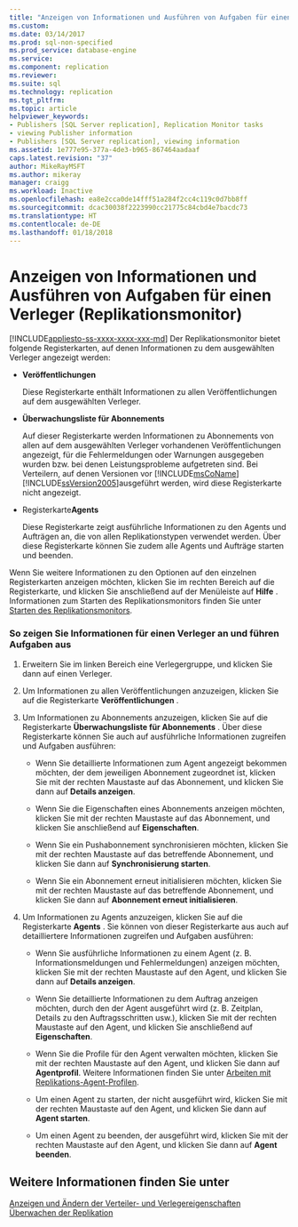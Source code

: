 ```yaml
---
title: "Anzeigen von Informationen und Ausführen von Aufgaben für einen Verleger (Replikationsmonitor) | Microsoft-Dokumentation"
ms.custom: 
ms.date: 03/14/2017
ms.prod: sql-non-specified
ms.prod_service: database-engine
ms.service: 
ms.component: replication
ms.reviewer: 
ms.suite: sql
ms.technology: replication
ms.tgt_pltfrm: 
ms.topic: article
helpviewer_keywords:
- Publishers [SQL Server replication], Replication Monitor tasks
- viewing Publisher information
- Publishers [SQL Server replication], viewing information
ms.assetid: 1e777e95-377a-4de3-b965-867464aadaaf
caps.latest.revision: "37"
author: MikeRayMSFT
ms.author: mikeray
manager: craigg
ms.workload: Inactive
ms.openlocfilehash: ea8e2cca0de14fff51a284f2cc4c119c0d7bb8ff
ms.sourcegitcommit: dcac30038f2223990cc21775c84cbd4e7bacdc73
ms.translationtype: HT
ms.contentlocale: de-DE
ms.lasthandoff: 01/18/2018
---
```

# <a name="view-information-and-perform-tasks-for-a-publisher-replication-monitor"></a>Anzeigen von Informationen und Ausführen von Aufgaben für einen Verleger (Replikationsmonitor)
[!INCLUDE[appliesto-ss-xxxx-xxxx-xxx-md](../../../includes/appliesto-ss-xxxx-xxxx-xxx-md.md)] Der Replikationsmonitor bietet folgende Registerkarten, auf denen Informationen zu dem ausgewählten Verleger angezeigt werden:  
  
-   **Veröffentlichungen**  
  
     Diese Registerkarte enthält Informationen zu allen Veröffentlichungen auf dem ausgewählten Verleger.  
  
-   **Überwachungsliste für Abonnements**  
  
     Auf dieser Registerkarte werden Informationen zu Abonnements von allen auf dem ausgewählten Verleger vorhandenen Veröffentlichungen angezeigt, für die Fehlermeldungen oder Warnungen ausgegeben wurden bzw. bei denen Leistungsprobleme aufgetreten sind. Bei Verteilern, auf denen Versionen vor [!INCLUDE[msCoName](../../../includes/msconame-md.md)] [!INCLUDE[ssVersion2005](../../../includes/ssversion2005-md.md)]ausgeführt werden, wird diese Registerkarte nicht angezeigt.  
  
-   Registerkarte**Agents**   
  
     Diese Registerkarte zeigt ausführliche Informationen zu den Agents und Aufträgen an, die von allen Replikationstypen verwendet werden. Über diese Registerkarte können Sie zudem alle Agents und Aufträge starten und beenden.  
  
 Wenn Sie weitere Informationen zu den Optionen auf den einzelnen Registerkarten anzeigen möchten, klicken Sie im rechten Bereich auf die Registerkarte, und klicken Sie anschließend auf der Menüleiste auf **Hilfe** . Informationen zum Starten des Replikationsmonitors finden Sie unter [Starten des Replikationsmonitors](../../../relational-databases/replication/monitor/start-the-replication-monitor.md).  
  
### <a name="to-view-information-and-perform-tasks-for-a-publisher"></a>So zeigen Sie Informationen für einen Verleger an und führen Aufgaben aus  
  
1.  Erweitern Sie im linken Bereich eine Verlegergruppe, und klicken Sie dann auf einen Verleger.  
  
2.  Um Informationen zu allen Veröffentlichungen anzuzeigen, klicken Sie auf die Registerkarte **Veröffentlichungen** .  
  
3.  Um Informationen zu Abonnements anzuzeigen, klicken Sie auf die Registerkarte **Überwachungsliste für Abonnements** . Über diese Registerkarte können Sie auch auf ausführliche Informationen zugreifen und Aufgaben ausführen:  
  
    -   Wenn Sie detaillierte Informationen zum Agent angezeigt bekommen möchten, der dem jeweiligen Abonnement zugeordnet ist, klicken Sie mit der rechten Maustaste auf das Abonnement, und klicken Sie dann auf **Details anzeigen**.  
  
    -   Wenn Sie die Eigenschaften eines Abonnements anzeigen möchten, klicken Sie mit der rechten Maustaste auf das Abonnement, und klicken Sie anschließend auf **Eigenschaften**.  
  
    -   Wenn Sie ein Pushabonnement synchronisieren möchten, klicken Sie mit der rechten Maustaste auf das betreffende Abonnement, und klicken Sie dann auf **Synchronisierung starten**.  
  
    -   Wenn Sie ein Abonnement erneut initialisieren möchten, klicken Sie mit der rechten Maustaste auf das betreffende Abonnement, und klicken Sie dann auf **Abonnement erneut initialisieren**.  
  
4.  Um Informationen zu Agents anzuzeigen, klicken Sie auf die Registerkarte **Agents** . Sie können von dieser Registerkarte aus auch auf detailliertere Informationen zugreifen und Aufgaben ausführen:  
  
    -   Wenn Sie ausführliche Informationen zu einem Agent (z. B. Informationsmeldungen und Fehlermeldungen) anzeigen möchten, klicken Sie mit der rechten Maustaste auf den Agent, und klicken Sie dann auf **Details anzeigen**.  
  
    -   Wenn Sie detaillierte Informationen zu dem Auftrag anzeigen möchten, durch den der Agent ausgeführt wird (z. B. Zeitplan, Details zu den Auftragsschritten usw.), klicken Sie mit der rechten Maustaste auf den Agent, und klicken Sie anschließend auf **Eigenschaften**.  
  
    -   Wenn Sie die Profile für den Agent verwalten möchten, klicken Sie mit der rechten Maustaste auf den Agent, und klicken Sie dann auf **Agentprofil**. Weitere Informationen finden Sie unter [Arbeiten mit Replikations-Agent-Profilen](../../../relational-databases/replication/agents/work-with-replication-agent-profiles.md).  
  
    -   Um einen Agent zu starten, der nicht ausgeführt wird, klicken Sie mit der rechten Maustaste auf den Agent, und klicken Sie dann auf **Agent starten**.  
  
    -   Um einen Agent zu beenden, der ausgeführt wird, klicken Sie mit der rechten Maustaste auf den Agent, und klicken Sie dann auf **Agent beenden**.  
  
## <a name="see-also"></a>Weitere Informationen finden Sie unter  
 [Anzeigen und Ändern der Verteiler- und Verlegereigenschaften](../../../relational-databases/replication/view-and-modify-distributor-and-publisher-properties.md)   
 [Überwachen der Replikation](../../../relational-databases/replication/monitor/monitoring-replication-overview.md)  
  
  
